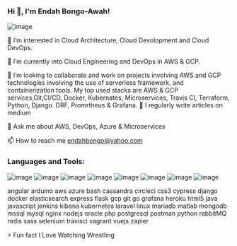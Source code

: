 ### Hi 👋, I'm Endah Bongo-Awah!

<!--
**BongoE/BongoE** is a ✨ _special_ ✨ repository because its `README.md` (this file) appears on your GitHub profile.

Here are some ideas to get you started:

🔭 I’m currently working on.... 

 🌱 I’m currently learning

 👯 I’m looking to collaborate on 

- 🤔 I’m looking for help with ...

- 💬 Ask me about ...

- 📫 How to reach me: ...

- 😄 Pronouns: ...

- ⚡ Fun fact: ...

-->
![image](https://user-images.githubusercontent.com/102015451/232002718-3c49938e-6f1e-4415-8eeb-55061649e78e.png)

👀 I’m interested in Cloud Architecture, Cloud Devolopment and Cloud DevOps.

🌱 I’m currently into Cloud Engineering and DevOps in AWS & GCP.

💞️ I’m looking to collaborate and work on projects involving AWS and GCP technologies involving the use of serverless framework, and containerization tools.
My top used stacks are AWS & GCP services,Git,CI/CD, Docker, Kubernates, Microservices, Travis CI, Terraform, Python, Django. DRF, Promrtheus & Grafana.
📝 I regularly write articles on medium

💬 Ask me about AWS, DevOps,  Azure & Microservices

📫 How to reach me endahbongo@yahoo.com

### Languages and Tools: 
![image](https://user-images.githubusercontent.com/102015451/232004513-faee4071-fbca-45ce-a2a7-8cb16c3f9b68.png) ![image](https://user-images.githubusercontent.com/102015451/232005053-9f7557d5-29ef-4e77-be75-741d1ba1f285.png) ![image](https://user-images.githubusercontent.com/102015451/232005391-7ebe9b00-eed6-4aff-97de-f86672235e0a.png) ![image](https://user-images.githubusercontent.com/102015451/232006528-d7ebef15-69f6-4c66-9f49-8a7968776a4b.png)
![image](https://user-images.githubusercontent.com/102015451/232007255-f6f34930-9876-4b54-91d2-df88056a8595.png) ![image](https://user-images.githubusercontent.com/102015451/232007552-2cd10a3e-a1d2-4aca-b462-46ac48717746.png)
![image](https://user-images.githubusercontent.com/102015451/232007844-5d714d6a-29a6-408a-a9c3-3c21294d54f4.png)
![image](https://user-images.githubusercontent.com/102015451/232008807-8b2c1926-fb02-41a4-b352-e175c967f3d5.png)






angular arduino aws azure bash cassandra circleci css3 cypress django docker elasticsearch express flask gcp git go grafana heroku html5 java javascript jenkins kibana kubernetes laravel linux mariadb matlab mongodb mssql mysql nginx nodejs oracle php postgresql postman python rabbitMQ redis sass selenium travisci vagrant vuejs zapier

⚡ Fun fact I Love Watching Wrestling

